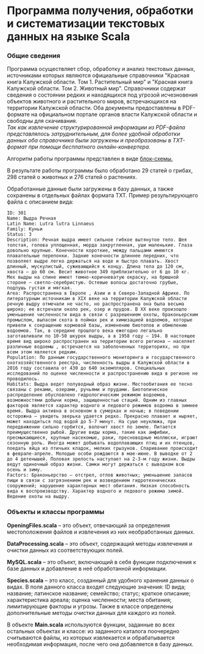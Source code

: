 # Программа получения, обработки и систематизации текстовых данных на языке Scala

### Общие сведения
Программа осуществляет сбор, обработку и анализ текстовых данных, источниками которых являются официальные справочники "Красная книга Калужской области. Том 1. Растительный мир" и "Красная книга Калужской области. Том 2. Животный мир". Справочники содержат сведения о состоянии редких и находящихся под угрозой исчезновения объектов животного и растительного миров, встречающихся на территории Калужской области. Оба документы предоставлены в PDF-формате на официальном портале органов власти Калужской области и свободны для скачивания. </br>
*Так как извлечение структурированной информации из PDF-файла представлялось затруднительным, для более удобной обработки данных оба справочника были загружены и преобразованы в TXT-формат при помощи бесплатного онлайн-конвертера.*

Алгоритм работы программы представлен в виде <a href="https://github.com/Katyasha-K/Text-Data-Processing-in-Scala/blob/main/Add.%20Info/flowchart.pdf">блок-схемы.</a>
  
В результате работы программы было обработано 29 статей о грибах, 298 статей о животных и 276 статей о растениях. 

Обработанные данные были загружены в базу данных, а также сохранены в отдельных файлах формата TXT. Пример результирующего файла с описанием вида:
``` 
ID: 301
Name: Выдра Речная
Latin Name: Lutra lutra Linnaeus  
Family: Куньи
Status: 3
Description: Речная выдра имеет сильное гибкое вытянутое тело. Шея толстая, голова уплощенная, морда закругленная, уши маленькие. Глаза довольно крупные. Конечности короткие, между пальцами имеются плавательные перепонки. Задние конечности длиннее передних, что позволяет выдре легко держаться на воде и быстро плавать. Хвост длинный, мускулистый, суживающийся к концу. Длина тела до 120 см, хвоста – до 60 см. Весит животное 349 приблизительно от 6 до 10 кг. Мех выдры на спине имеет темно-коричневатую окраску, на брюшной стороне – светло-серебристую. Остевые волосы достаточно грубые, подпушь густая и мягкая.
Area: Распространена в Европе , Азии и в Северо-Западной Африке. По литературным источникам в XIX веке на территории Калужской области речную выдру отмечали не часто, но распространена она была весьма широко; ее встречали около рек, озер и прудов. В XX веке произошло уменьшение численности вида в связи с разрешением охоты, браконьерским промыслом, выпасом скота в поймах рек и химизацией водоемов, которые привели к сокращению кормовой базы, изменению биотопов и обмелению водоемов. Так, в середине прошлого века ежегодно легально заготавливали по 10-50 шкурок выдры, а в 1958 году – 194. В настоящее время вид широко распространен на территории всего региона – населяет различные водоемы , встречается на заболоченных территориях, но при всем этом является редким.
Population: По данным государственного мониторинга и государственного охотхозяйственного реестра, численность выдры в Калужской области в 2016 году составила от 430 до 640 экземпляров. Специальных исследований по оценке численности и распространению вида в регионе не проводилось.
Habitats: Выдра ведет полуводный образ жизни. Местообитания ее тесно связаны с реками, озерами, ручьями и прудами. Биотопическое распределение обусловлено гидрологическим режимом водоемов, возможностями добычи корма, защищенностью стаций. Одним из главных факторов является характер водного и ледового режимов водоема в зимнее время. Выдра активна в основном в сумерках и ночью; в поведении осторожна – увидеть зверька удается редко. Прекрасно плавает и ныряет, может находиться под водой до 5-7 минут. На суше неуклюжа, при передвижении сильно горбится, волочит хвост по земле. Питается преимущественно рыбой. Другие виды корма, такие как амфибии, пресмыкающиеся, крупные насекомые, раки, пресноводные моллюски, играют сезонную роль. Иногда может добывать водоплавающих птиц и их птенцов, поедать яйца из птичьих кладок, мелких грызунов. Спаривание происходит в феврале-апреле. Молодые особи рождаются в мае-июне. В выводке от 2 до 4 детенышей. Половая зрелость наступает на 2-3-м году жизни. Выдры ведут одиночный образ жизни. Самки могут держаться с выводком всю осень и зиму.
Factors: Браконьерство – отстрел, отлов животных; уменьшение запасов пищи в связи с загрязнением рек и возведением гидротехнических сооружений; нарушение характерных мест обитания. Низкая способность вида к воспроизводству. Характер водного и ледового режима зимой. Ведение охоты на выдру.
```
### Объекты и классы программы
**OpeningFiles.scala** – это объект, отвечающий за определения местоположения файлов и извлечения из них необработанных данных.

**DataProcessing.scala** – это объект, содержащий методы извлечения и очистки данных из соответствующих полей.

**MySQL.scala** – это объект, включающий в себя функции подключения к базе данных и добавление в неё обработанной информации.

**Species.scala** – это класс, созданный для удобного хранения данных о видах. В поля данного класса входят следующие значения: ID вида; название; латинское название; семейство; статус; краткое описание; характеристика ареала; оценка численности; места обитания; лимитирующие факторы и угрозы. Также в классе определены дополнительные методы очистки данных для каждого из полей.

В объекте **Main.scala** используются функции, заданные во всех остальных объектах и классе: из заданного каталога поочередно считываются файлы, из которых извлекается и обрабатывается необходимая информация, после чего она добавляется в базу данных.
